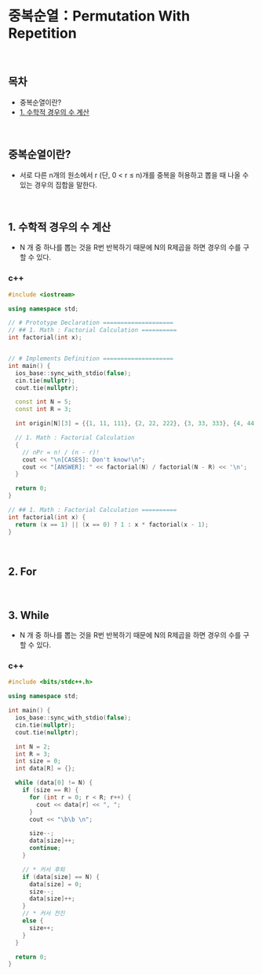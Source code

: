 # 중복순열：Permutation With Repetition

</br>

## 목차

- 중복순열이란?
- [1. 수학적 경우의 수 계산](./중복순열：Permutation%20With%20Repetition.md#1-수학적-경우의-수-계산)

</br>

## 중복순열이란?

- 서로 다른 n개의 원소에서 r (단, 0 < r ≤ n)개를 중복을 허용하고 뽑을 때 나올 수 있는 경우의 집합을 말한다.

</br>

## 1. 수학적 경우의 수 계산

- N 개 중 하나를 뽑는 것을 R번 반복하기 때문에 N의 R제곱을 하면 경우의 수를 구할 수 있다.

### c++

```cpp
#include <iostream>

using namespace std;

// # Prototype Declaration ====================
// ## 1. Math : Factorial Calculation ==========
int factorial(int x);


// # Implements Definition ====================
int main() {
  ios_base::sync_with_stdio(false);
  cin.tie(nullptr);
  cout.tie(nullptr);

  const int N = 5;
  const int R = 3;

  int origin[N][3] = {{1, 11, 111}, {2, 22, 222}, {3, 33, 333}, {4, 44, 444}, {5, 55, 555}};

  // 1. Math : Factorial Calculation
  {
    // nPr = n! / (n - r)!
    cout << "\n[CASES]: Don't know!\n";
    cout << "[ANSWER]: " << factorial(N) / factorial(N - R) << '\n';
  }

  return 0;
}

// ## 1. Math : Factorial Calculation ==========
int factorial(int x) {
  return (x == 1) || (x == 0) ? 1 : x * factorial(x - 1);
}
```

<br />

## 2. For

<br />

## 3. While

- N 개 중 하나를 뽑는 것을 R번 반복하기 때문에 N의 R제곱을 하면 경우의 수를 구할 수 있다.

### c++

```cpp
#include <bits/stdc++.h>

using namespace std;

int main() {
  ios_base::sync_with_stdio(false);
  cin.tie(nullptr);
  cout.tie(nullptr);

  int N = 2;
  int R = 3;
  int size = 0;
  int data[R] = {};

  while (data[0] != N) {
    if (size == R) {
      for (int r = 0; r < R; r++) {
        cout << data[r] << ", ";
      }
      cout << "\b\b \n";

      size--;
      data[size]++;
      continue;
    }

    // * 커서 후퇴
    if (data[size] == N) {
      data[size] = 0;
      size--;
      data[size]++;
    }
    // * 커서 전진
    else {
      size++;
    }
  }

  return 0;
}
```

<br />
